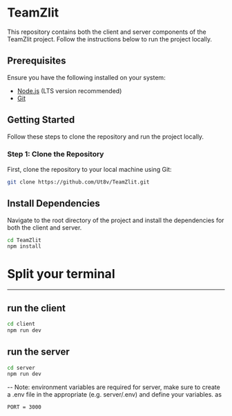 # TeamZlit

This repository contains both the client and server components of the TeamZlit project. Follow the instructions below to run the project locally.

## Prerequisites

Ensure you have the following installed on your system:
- [Node.js](https://nodejs.org/) (LTS version recommended)
- [Git](https://git-scm.com/)

## Getting Started

Follow these steps to clone the repository and run the project locally.

### Step 1: Clone the Repository

First, clone the repository to your local machine using Git:

```bash
git clone https://github.com/Ut8v/TeamZlit.git
```
## Install Dependencies 
Navigate to the root directory of the project and install the dependencies for both the client and server.

```bash
cd TeamZlit
npm install
```

# Split your terminal 
--------------------------------------
## run the client
```bash
cd client
npm run dev
```

## run the server 
```bash
cd server
npm run dev
```

-- Note: environment variables are required for server, make sure to create a .env file in the appropriate (e.g. server/.env) and define your variables. 
as 
```bash
PORT = 3000
```


 
